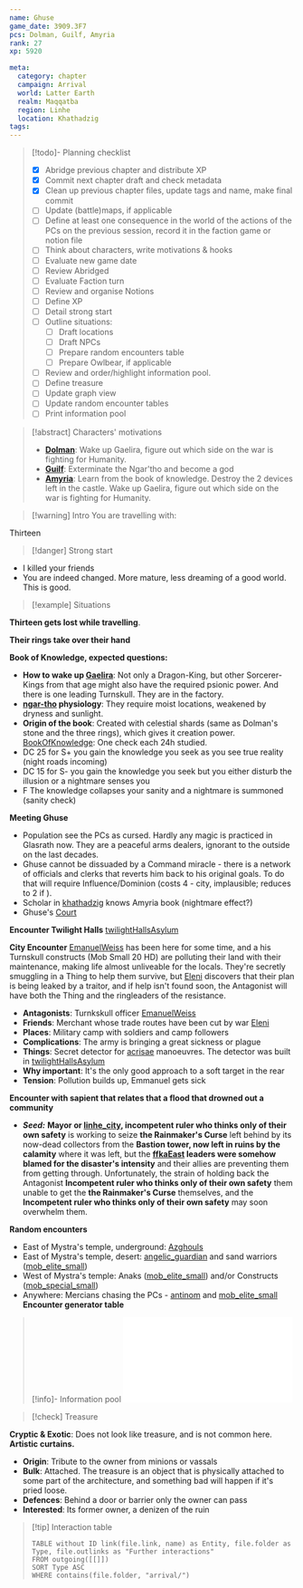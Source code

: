 ```yaml
---
name: Ghuse
game_date: 3909.3F7
pcs: Dolman, Guilf, Amyria
rank: 27
xp: 5920 

meta:
  category: chapter
  campaign: Arrival
  world: Latter Earth
  realm: Maqqatba
  region: Linhe
  location: Khathadzig
tags: 
---
```


> [!todo]- Planning checklist
> - [x] Abridge previous chapter and distribute XP
> - [x] Commit next chapter draft and check metadata
> - [x] Clean up previous chapter files, update tags and name, make final commit
> - [ ] Update (battle)maps, if applicable
> - [ ] Define at least one consequence in the world of the actions of the PCs on the previous session, record it in the faction game or notion file
> - [ ] Think about characters, write motivations & hooks
> - [ ] Evaluate new game date
> - [ ] Review Abridged
> - [ ] Evaluate Faction turn
> - [ ] Review and organise Notions
> - [ ] Define XP
> - [ ] Detail strong start
> - [ ] Outline situations:
> 	- [ ] Draft locations 
> 	- [ ] Draft NPCs
> 	- [ ] Prepare random encounters table
> 	- [ ] Prepare Owlbear, if applicable
> - [ ] Review and order/highlight information pool.
> - [ ] Define treasure
> - [ ] Update graph view
> - [ ] Update random encounter tables
> - [ ] Print information pool

> [!abstract] Characters' motivations
> - **[Dolman](../pcs/Dolman.md)**: Wake up Gaelira, figure out which side on the war is fighting for Humanity.
> - **[Guilf](../pcs/Guilf.md)**: Exterminate the Ngar'tho and become a god
> - **[Amyria](../pcs/Amyria.md)**: Learn from the book of knowledge. Destroy the 2 devices left in the castle. Wake up Gaelira, figure out which side on the war is fighting for Humanity.

> [!warning] Intro
> You are travelling with:

Thirteen 

> [!danger] Strong start

- I killed your friends
- You are indeed changed. More mature, less dreaming of a good world. This is good.

> [!example] Situations

**Thirteen gets lost while travelling**.

**Their rings take over their hand**

**Book of Knowledge, expected questions:**
- **How to wake up [Gaelira](../npcs/Gaelira.md)**: Not only a Dragon-King, but other Sorcerer-Kings from that age might also have the required psionic power. And there is one leading Turnskull. They are in the factory.
- **[ngar-tho](../statblocks/ngar-tho.md) physiology**: They require moist locations, weakened by dryness and sunlight.
- **Origin of the book**: Created with celestial shards (same as Dolman's stone and the three rings), which gives it creation power.
[BookOfKnowledge](../objects/BookOfKnowledge.md): One check each 24h studied.
- DC 25 for S+ you gain the knowledge you seek as you see true reality (night roads incoming)
- DC 15 for S- you gain the knowledge you seek but you either disturb the illusion or a nightmare senses you 
- F The knowledge collapses your sanity and a nightmare is summoned (sanity check)

**Meeting Ghuse**
- Population see the PCs as cursed. Hardly any magic is practiced in Glasrath now. They are a peaceful arms dealers, ignorant to the outside on the last decades.
- Ghuse cannot be dissuaded by a Command miracle - there is a network of officials and clerks that reverts him back to his original goals. To do that will require Influence/Dominion (costs 4 - city, implausible; reduces to 2 if ).
- Scholar in [khathadzig](../locations/khathadzig.md) knows Amyria book (nightmare effect?)
- Ghuse's [Court](../locations/khathadzig.md#Court)

**Encounter Twilight Halls**
[twilightHallsAsylum](../locations/twilightHallsAsylum.md)

**City Encounter**
[EmanuelWeiss](../npcs/EmanuelWeiss.md) has been here for some time, and a his Turnskull constructs (Mob Small 20 HD) are polluting their land with their maintenance, making life almost unliveable for the locals. They're secretly smuggling in a Thing to help them survive, but [Eleni](../npcs/Eleni.md) discovers that their plan is being leaked by a traitor, and if help isn't found soon, the Antagonist will have both the Thing and the ringleaders of the resistance.
- **Antagonists**: Turnkskull officer [EmanuelWeiss](../npcs/EmanuelWeiss.md)
- **Friends**: Merchant whose trade routes have been cut by war [Eleni](../npcs/Eleni.md)
- **Places**: Military camp with soldiers and camp followers
- **Complications**: The army is bringing a great sickness or plague
- **Things**: Secret detector for [acrisae](../factions/acrisae.md) manoeuvres. The detector was built in [twilightHallsAsylum](../locations/twilightHallsAsylum.md)
- **Why important**: It's the only good approach to a soft target in the rear
- **Tension**: Pollution builds up, Emmanuel gets sick

**Encounter with sapient that relates that a flood that drowned out a community**
- ***Seed:*** **Mayor or [linhe_city](../locations/linhe_city.md), incompetent ruler who thinks only of their own safety** is working to seize **the Rainmaker's Curse** left behind by its now-dead collectors from the **Bastion tower, now left in ruins by the calamity** where it was left, but the **[ffkaEast](../factions/ffkaEast.md) leaders were somehow blamed for the disaster's intensity** and their allies are preventing them from getting through. Unfortunately, the strain of holding back the Antagonist **Incompetent ruler who thinks only of their own safety** them unable to get the **the Rainmaker's Curse** themselves, and the **Incompetent ruler who thinks only of their own safety** may soon overwhelm them.

**Random encounters**
- East of Mystra's temple, underground: [Azghouls](../statblocks/Azghouls.md)
- East of Mystra's temple, desert: [angelic_guardian](../statblocks/angelic_guardian.md) and sand warriors ([mob_elite_small](../statblocks/mob_elite_small.md))
- West of Mystra's temple: Anaks ([mob_elite_small](../statblocks/mob_elite_small.md)) and/or Constructs ([mob_special_small](../statblocks/mob_special_small.md))
- Anywhere: Mercians chasing the PCs - [antinom](../statblocks/antinom.md) and [mob_elite_small](../statblocks/mob_elite_small.md)
**Encounter generator table**


> [!info]- Information pool
> ![Information pool](arrival/_informationPool.md)

> [!check] Treasure

**Cryptic & Exotic**: Does not look like treasure, and is not common here. **Artistic curtains.**
- **Origin**: Tribute to the owner from minions or vassals
- **Bulk**: Attached. The treasure is an object that is physically attached to some part of the architecture, and something bad will happen if it's pried loose.
- **Defences**: Behind a door or barrier only the owner can pass
- **Interested**: Its former owner, a denizen of the ruin

> [!tip] Interaction table 
> 
> ```dataview
> TABLE without ID link(file.link, name) as Entity, file.folder as Type, file.outlinks as "Further interactions"
> FROM outgoing([[]]) 
> SORT Type ASC
> WHERE contains(file.folder, "arrival/")
> ```
